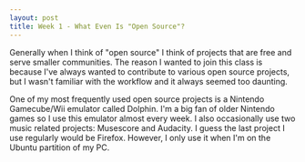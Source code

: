 ```yaml
---
layout: post
title: Week 1 - What Even Is "Open Source"?
---
```



Generally when I think of "open source" I think of projects that are free and serve smaller communities. 
The reason I wanted to join this class is because I've always wanted to contribute to various open
source projects, but I wasn't familiar with the workflow and it always seemed too daunting.

One of my most frequently used open source projects is a Nintendo Gamecube/Wii emulator called Dolphin.
I'm a big fan of older Nintendo games so I use this emulator almost every week. I also occasionally use
two music related projects: Musescore and Audacity. I guess the last project I use regularly would be Firefox.
However, I only use it when I'm on the Ubuntu partition of my PC.